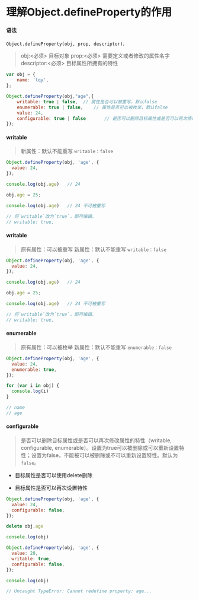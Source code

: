 # 理解Object.defineProperty的作用

#### 语法

`Object.defineProperty(obj, prop, descriptor)`.

> obj:<必须> 目标对象
> prop:<必须> 需要定义或者修改的属性名字
> descriptor:<必须> 目标属性所拥有的特性

```js
var obj = {
    name: 'lqy',
};

Object.defineProperty(obj,"age",{
    writable: true | false,  // 属性是否可以被重写，默认false
    enumerable: true | false,    // 属性是否可以被枚举，默认false
    value: 24,
    configurable: true | false       // 是否可以删除目标属性或是否可以再次修改属性的特性，默认false
});
```

#### writable

> 新属性：默认不能重写 `writable：false`
```js
Object.defineProperty(obj, 'age', {
  value: 24,
});

console.log(obj.age)   // 24

obj.age = 25;

console.log(obj.age)   // 24 不可被重写

// 将`writable`改为`true`，即可编辑.
// writable: true,
```

#### writable

> 原有属性：可以被重写
> 新属性：默认不能重写 `writable：false`

```js
Object.defineProperty(obj, 'age', {
  value: 24,
});

console.log(obj.age)   // 24

obj.age = 25;

console.log(obj.age)   // 24 不可被重写

// 将`writable`改为`true`，即可编辑.
// writable: true,
```

#### enumerable

> 原有属性：可以被枚举
> 新属性：默认不能重写 `enumerable：false`

```js
Object.defineProperty(obj, 'age', {
  value: 24,
  enumerable: true,
});

for (var i in obj) {
  console.log(i)
}

// name
// age
```

#### configurable

>是否可以删除目标属性或是否可以再次修改属性的特性（writable, configurable, enumerable）。设置为true可以被删除或可以重新设置特性；设置为false，不能被可以被删除或不可以重新设置特性。默认为`false`。

* 目标属性是否可以使用delete删除

* 目标属性是否可以再次设置特性

```js
Object.defineProperty(obj, 'age', {
  value: 24,
  configurable: false,
});

delete obj.age

console.log(obj)

Object.defineProperty(obj, 'age', {
  value: 28,
  writable: true,
  configurable: false,
});

console.log(obj)

// Uncaught TypeError: Cannot redefine property: age...
```




















